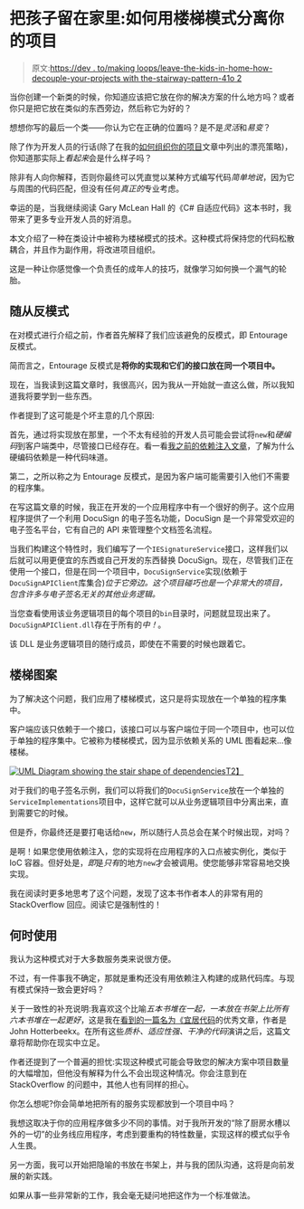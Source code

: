 # 把孩子留在家里:如何用楼梯模式分离你的项目

> 原文:[https://dev . to/making loops/leave-the-kids-in-home-how-decouple-your-projects with the-stairway-pattern-41o 2](https://dev.to/makingloops/leave-the-kids-at-home-how-to-decouple-your-projects-with-the-stairway-pattern-41o2)

当你创建一个新类的时候，你知道应该把它放在你的解决方案的什么地方吗？或者你只是把它放在类似的东西旁边，然后称它为好的？

想想你写的最后一个类——你认为它在正确的位置吗？是不是*灵活*和*易变*？

除了作为开发人员的行话(除了在我的[如何组织你的项目](https://purple.pizza/how-to-organize-your-projects/)文章中列出的漂亮策略)，你知道那实际上*看起来*会是什么样子吗？

除非有人向你解释，否则你最终可以凭直觉以某种方式编写代码*简单地说*，因为它与周围的代码匹配，但没有任何*真正的*专业考虑。

幸运的是，当我继续阅读 Gary McLean Hall 的《C# 自适应代码》这本书时，我带来了更多专业开发人员的好消息。

本文介绍了一种在类设计中被称为楼梯模式的技术。这种模式将保持您的代码松散耦合，并且作为副作用，将改进项目组织。

这是一种让你感觉像一个负责任的成年人的技巧，就像学习如何换一个漏气的轮胎。

## 随从反模式

在对模式进行介绍之前，作者首先解释了我们应该避免的反模式，即 Entourage 反模式。

简而言之，Entourage 反模式是**将你的实现和它们的接口放在同一个项目中。**

现在，当我读到这篇文章时，我很高兴，因为我从一开始就一直这么做，所以我知道我将要学到一些东西。

作者提到了这可能是个坏主意的几个原因:

首先，通过将实现放在那里，一个不太有经验的开发人员可能会尝试将`new`和*硬编码*到客户端类中，尽管接口已经存在。看一看[我之前的依赖注入文章](https://purple.pizza/why-should-you-use-dependency-injection/)，了解为什么硬编码依赖是一种代码味道。

第二，之所以称之为 Entourage 反模式，是因为客户端可能需要引入他们不需要的程序集。

在写这篇文章的时候，我正在开发的一个应用程序中有一个很好的例子。这个应用程序提供了一个利用 DocuSign 的电子签名功能，DocuSign 是一个非常受欢迎的电子签名平台，它有自己的 API 来管理整个文档签名流程。

当我们构建这个特性时，我们编写了一个`IESignatureService`接口，这样我们以后就可以用更便宜的东西或自己开发的东西替换 DocuSign。现在，尽管我们正在使用一个接口，但是在同一个项目中，`DocuSignService`实现(依赖于`DocuSignAPIClient`库集合)*位于它旁边。这个项目碰巧也是一个非常大的项目，包含许多与电子签名无关的其他业务逻辑。*

当您查看使用该业务逻辑项目的每个项目的`bin`目录时，问题就显现出来了。`DocuSignAPIClient.dll`存在于所有的*中！*。

该 DLL 是业务逻辑项目的随行成员，即使在不需要的时候也跟着它。

## 楼梯图案

为了解决这个问题，我们应用了楼梯模式，这只是将实现放在一个单独的程序集中。

客户端应该只依赖于一个接口，该接口可以与客户端位于同一个项目中，也可以位于单独的程序集中。它被称为楼梯模式，因为显示依赖关系的 UML 图看起来…像楼梯。

[![UML Diagram showing the stair shape of dependencies](../Images/fe1be7936a4570022c6a11538de5b40c.png)T2】](https://res.cloudinary.com/practicaldev/image/fetch/s--DEdikfhn--/c_limit%2Cf_auto%2Cfl_progressive%2Cq_auto%2Cw_880/https://purple.pizza/public/stairway.jpg)

对于我们的电子签名示例，我们可以将我们的`DocuSignService`放在一个单独的`ServiceImplementations`项目中，这样它就可以从业务逻辑项目中分离出来，直到需要它的时候。

但是乔，你最终还是要打电话给`new`，所以随行人员总会在某个时候出现，对吗？

是啊！如果您使用依赖注入，您的实现将在应用程序的入口点被实例化，类似于 IoC 容器。但好处是，*即*是*只有*的地方`new`才会被调用。使您能够非常容易地交换实现。

我在阅读时更多地思考了这个问题，发现了这本书作者本人的非常有用的 StackOverflow 回应。阅读它是强制性的！

## 何时使用

我认为这种模式对于大多数服务类来说很方便。

不过，有一件事我不确定，那就是重构还没有用依赖注入构建的成熟代码库。与现有模式保持一致会更好吗？

关于一致性的补充说明:我喜欢这个比喻*五本书堆在一起，一本放在书架上比所有六本书堆在一起更好*，这是我在[看到的一篇名为《宜居代码](https://dev.to/jhotterbeekx/livable-code-embrace-the-practical-mess--46d6)的优秀文章，作者是 John Hotterbeekx。在所有这些*质朴、适应性强、干净的代码*演讲之后，这篇文章将帮助你在现实中立足。

作者还提到了一个普遍的担忧:实现这种模式可能会导致您的解决方案中项目数量的大幅增加，但他没有解释为什么不会出现这种情况。你会注意到在 StackOverflow 的问题中，其他人也有同样的担心。

你怎么想呢?你会简单地把所有的服务实现都放到一个项目中吗？

我想这取决于你的应用程序做多少不同的事情。对于我所开发的“除了厨房水槽以外的一切”的业务线应用程序，考虑到要重构的特性数量，实现这样的模式似乎令人生畏。

另一方面，我可以开始把隐喻的书放在书架上，并与我的团队沟通，这将是向前发展的新实践。

如果从事一些非常新的工作，我会毫无疑问地把这作为一个标准做法。